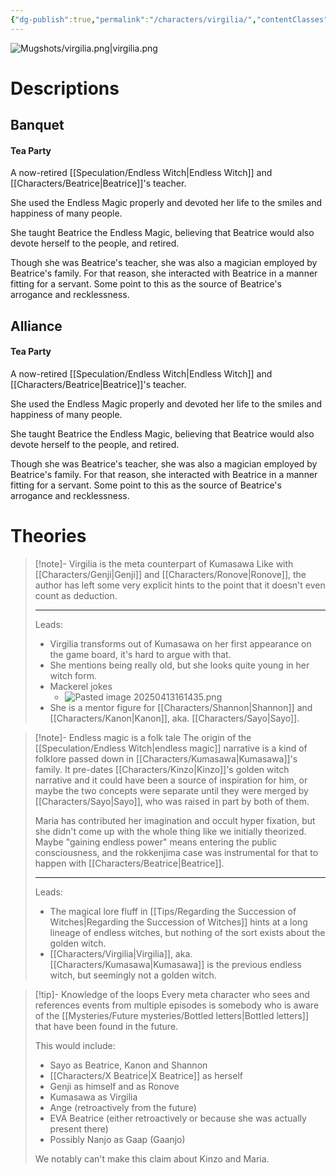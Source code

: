 ```yaml
---
{"dg-publish":true,"permalink":"/characters/virgilia/","contentClasses":"center-headings","tags":["witch"]}
---
```



![Mugshots/virgilia.png|virgilia.png](/img/user/Mugshots/virgilia.png)
# Descriptions
## Banquet
#### Tea Party

A now-retired [[Speculation/Endless Witch\|Endless Witch]] and [[Characters/Beatrice\|Beatrice]]'s teacher.

She used the Endless Magic properly and devoted her life to the smiles and happiness of many people.

She taught Beatrice the Endless Magic, believing that Beatrice would also devote herself to the people, and retired.

Though she was Beatrice's teacher, she was also a magician employed by Beatrice's family.
For that reason, she interacted with Beatrice in a manner fitting for a servant.
Some point to this as the source of Beatrice's arrogance and recklessness.
## Alliance
#### Tea Party

A now-retired [[Speculation/Endless Witch\|Endless Witch]] and [[Characters/Beatrice\|Beatrice]]'s teacher.

She used the Endless Magic properly and devoted her life to the smiles and happiness of many people.

She taught Beatrice the Endless Magic, believing that Beatrice would also devote herself to the people, and retired.

Though she was Beatrice's teacher, she was also a magician employed by Beatrice's family. For that reason, she interacted with Beatrice in a manner fitting for a servant. Some point to this as the source of Beatrice's arrogance and recklessness.
# Theories


<div class="transclusion internal-embed is-loaded"><div class="markdown-embed">



> [!note]- Virgilia is the meta counterpart of Kumasawa
> Like with [[Characters/Genji\|Genji]] and [[Characters/Ronove\|Ronove]], the author has left some very explicit hints to the point that it doesn't even count as deduction.
> 
> ---
> Leads:
> - Virgilia transforms out of Kumasawa on her first appearance on the game board, it's hard to argue with that.
> - She mentions being really old, but she looks quite young in her witch form.
> - Mackerel jokes
> 	- ![Pasted image 20250413161435.png](/img/user/Attachments/Pasted%20image%2020250413161435.png)
> - She is a mentor figure for [[Characters/Shannon\|Shannon]] and [[Characters/Kanon\|Kanon]], aka. [[Characters/Sayo\|Sayo]].

</div></div>



<div class="transclusion internal-embed is-loaded"><div class="markdown-embed">



> [!note]- Endless magic is a folk tale
> The origin of the [[Speculation/Endless Witch\|endless magic]] narrative is a kind of folklore passed down in [[Characters/Kumasawa\|Kumasawa]]'s family. It pre-dates [[Characters/Kinzo\|Kinzo]]'s golden witch narrative and it could have been a source of inspiration for him, or maybe the two concepts were separate until they were merged by [[Characters/Sayo\|Sayo]], who was raised in part by both of them.
> 
> Maria has contributed her imagination and occult hyper fixation, but she didn't come up with the whole thing like we initially theorized. Maybe "gaining endless power" means entering the public consciousness, and the rokkenjima case was instrumental for that to happen with [[Characters/Beatrice\|Beatrice]].
> 
> ---
> 
> Leads:
> - The magical lore fluff in [[Tips/Regarding the Succession of Witches\|Regarding the Succession of Witches]] hints at a long lineage of endless witches, but nothing of the sort exists about the golden witch.
> - [[Characters/Virgilia\|Virgilia]], aka. [[Characters/Kumasawa\|Kumasawa]] is the previous endless witch, but seemingly not a golden witch.

</div></div>



<div class="transclusion internal-embed is-loaded"><div class="markdown-embed">



> [!tip]- Knowledge of the loops
> Every meta character who sees and references events from multiple episodes is somebody who is aware of the [[Mysteries/Future mysteries/Bottled letters\|Bottled letters]] that have been found in the future.
> 
> This would include:
> - Sayo as Beatrice, Kanon and Shannon
> - [[Characters/X Beatrice\|X Beatrice]] as herself
> - Genji as himself and as Ronove
> - Kumasawa as Virgilia
> - Ange (retroactively from the future)
> - EVA Beatrice (either retroactively or because she was actually present there)
> - Possibly Nanjo as Gaap (Gaanjo)
> 
> We notably can't make this claim about Kinzo and Maria.

</div></div>
